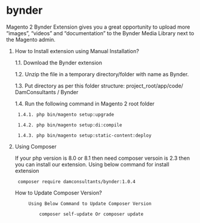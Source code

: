 # bynder
Magento 2 Bynder Extension gives you a great opportunity to upload more “images”, “videos” and “documentation” to the Bynder Media Library next to the Magento admin.

1) How to Install extension using Manual Installation?

    1.1. Download the Bynder extension
  
    1.2. Unzip the file in a temporary directory/folder with name as Bynder.
   
    1.3. Put directory as per this folder structure: project_root/app/code/ DamConsultants / Bynder
  
    1.4. Run the following command in Magento 2 root folder
  
        1.4.1. php bin/magento setup:upgrade
    
        1.4.2. php bin/magento setup:di:compile
    
        1.4.3. php bin/magento setup:static-content:deploy
    
    
2) Using Composer
	
	If your php version is 8.0 or 8.1 then need composer versoin is 2.3 then you can install our extension. Using below command for install extension	
	
		composer require damconsultants/bynder:1.0.4
		
	How to Update Composer Version?
		
			Using Below Command to Update Composer Version
			
				composer self-update Or composer update
              
